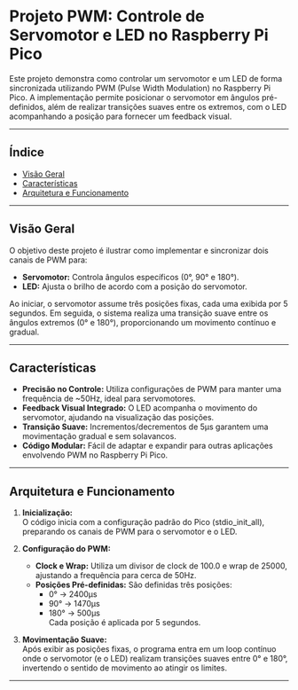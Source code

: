 # Projeto PWM: Controle de Servomotor e LED no Raspberry Pi Pico

Este projeto demonstra como controlar um servomotor e um LED de forma sincronizada utilizando PWM (Pulse Width Modulation) no Raspberry Pi Pico. A implementação permite posicionar o servomotor em ângulos pré-definidos, além de realizar transições suaves entre os extremos, com o LED acompanhando a posição para fornecer um feedback visual.

---

## Índice

- [Visão Geral](#visão-geral)
- [Características](#características)
- [Arquitetura e Funcionamento](#arquitetura-e-funcionamento)

---

## Visão Geral

O objetivo deste projeto é ilustrar como implementar e sincronizar dois canais de PWM para:
- **Servomotor:** Controla ângulos específicos (0°, 90° e 180°).
- **LED:** Ajusta o brilho de acordo com a posição do servomotor.

Ao iniciar, o servomotor assume três posições fixas, cada uma exibida por 5 segundos. Em seguida, o sistema realiza uma transição suave entre os ângulos extremos (0° e 180°), proporcionando um movimento contínuo e gradual.

---

## Características

- **Precisão no Controle:** Utiliza configurações de PWM para manter uma frequência de ~50Hz, ideal para servomotores.
- **Feedback Visual Integrado:** O LED acompanha o movimento do servomotor, ajudando na visualização das posições.
- **Transição Suave:** Incrementos/decrementos de 5µs garantem uma movimentação gradual e sem solavancos.
- **Código Modular:** Fácil de adaptar e expandir para outras aplicações envolvendo PWM no Raspberry Pi Pico.

---

## Arquitetura e Funcionamento

1. **Inicialização:**  
   O código inicia com a configuração padrão do Pico (stdio_init_all), preparando os canais de PWM para o servomotor e o LED.

2. **Configuração do PWM:**  
   - **Clock e Wrap:** Utiliza um divisor de clock de 100.0 e wrap de 25000, ajustando a frequência para cerca de 50Hz.
   - **Posições Pré-definidas:** São definidas três posições:
     - 0° → 2400µs
     - 90° → 1470µs
     - 180° → 500µs  
   Cada posição é aplicada por 5 segundos.

3. **Movimentação Suave:**  
   Após exibir as posições fixas, o programa entra em um loop contínuo onde o servomotor (e o LED) realizam transições suaves entre 0° e 180°, invertendo o sentido de movimento ao atingir os limites.

---
